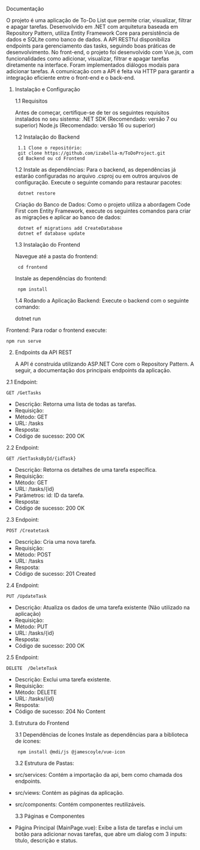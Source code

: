 Documentação 

O projeto é uma aplicação de To-Do List que permite criar, visualizar, filtrar e apagar tarefas. Desenvolvido em .NET com arquitetura baseada em Repository Pattern, utiliza Entity Framework Core para persistência de dados e SQLite como banco de dados. A API RESTful disponibiliza endpoints para gerenciamento das tasks, seguindo boas práticas de desenvolvimento. No front-end, o projeto foi desenvolvido com Vue.js, com funcionalidades como adicionar, visualizar, filtrar e apagar tarefas diretamente na interface.
Foram implementados diálogos modais para adicionar tarefas. A comunicação com a API é feita via HTTP para garantir a integração eficiente entre o front-end e o back-end.

1. Instalação e Configuração

   1.1 Requisitos

   Antes de começar, certifique-se de ter os seguintes requisitos instalados no seu sistema:
   .NET SDK (Recomendado: versão 7 ou superior)
   Node.js (Recomendado: versão 16 ou superior)

    1.2 Instalação do Backend
        
        1.1 Clone o repositório:
        git clone https://github.com/izabella-m/ToDoProject.git
        cd Backend ou cd Frontend

    1.2 Instale as dependências: Para o backend, as dependências já estarão configuradas no arquivo .csproj ou em outros arquivos de configuração.
Execute o seguinte comando para restaurar pacotes:

        dotnet restore

    Criação do Banco de Dados: Como o projeto utiliza a abordagem Code First com Entity Framework, execute os seguintes comandos para criar as migrações e aplicar ao banco de dados:

        dotnet ef migrations add CreateDatabase
        dotnet ef database update

    1.3 Instalação do Frontend
    
    Navegue até a pasta do frontend:

        cd frontend
    Instale as dependências do frontend:
    
        npm install



   1.4 Rodando a Aplicação
    Backend: Execute o backend com o seguinte comando:
            
    dotnet run

    
Frontend: Para rodar o frontend execute:
        
    npm run serve


2. Endpoints da API REST
    
   A API é construída utilizando ASP.NET Core com o Repository Pattern. A seguir, a documentação dos principais endpoints da aplicação.
   
2.1 Endpoint:
            
    GET /GetTasks
  - Descrição: Retorna uma lista de todas as tarefas.
  - Requisição:
  - Método: GET
  - URL: /tasks
  - Resposta:
  - Código de sucesso: 200 OK

2.2 Endpoint:

    GET /GetTasksById/{idTask}
 - Descrição: Retorna os detalhes de uma tarefa específica.
- Requisição:
- Método: GET
- URL: /tasks/{id}
- Parâmetros: id: ID da tarefa.
- Resposta:
- Código de sucesso: 200 OK


2.3 Endpoint: 
        
    POST /Createtask
- Descrição: Cria uma nova tarefa.
- Requisição:
- Método: POST
- URL: /tasks
- Resposta:
- Código de sucesso: 201 Created

2.4 Endpoint:
    
    PUT /UpdateTask
- Descrição: Atualiza os dados de uma tarefa existente (Não utilizado na aplicação)
- Requisição:
- Método: PUT
- URL: /tasks/{id}
- Resposta:
- Código de sucesso: 200 OK

2.5 Endpoint:
    
    DELETE  /DeleteTask
- Descrição: Exclui uma tarefa existente.
- Requisição:
- Método: DELETE
- URL: /tasks/{id}
- Resposta:
- Código de sucesso: 204 No Content


3. Estrutura do Frontend

   3.1 Dependências de Ícones
   Instale as dependências para a biblioteca de ícones:

        npm install @mdi/js @jamescoyle/vue-icon

    3.2 Estrutura de Pastas:
- src/services: Contém a importação da api, bem como chamada dos endpoints.
- src/views: Contém as páginas da aplicação.
- src/components: Contém componentes reutilizáveis. 

    3.3 Páginas e Componentes
- Página Principal (MainPage.vue): Exibe a lista de tarefas e inclui um botão para adicionar novas tarefas, que abre um dialog com 3 inputs: título, descrição e status.
